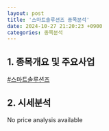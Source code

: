 ```yaml
---
layout: post
title: '스마트솔루션즈 종목분석'
date: 2024-10-27 21:20:23 +0900
categories: 종목분석
---
```


## 1. 종목개요 및 주요사업


[#스마트솔루션즈](#)

## 2. 시세분석

No price analysis available

